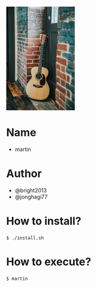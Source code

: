 ![Alt text](/martin.jpeg)

# Name
- martin

# Author
- @bright2013
- @jonghagi77

# How to install?
```console
$ ./install.sh
```

# How to execute?
	$ martin



